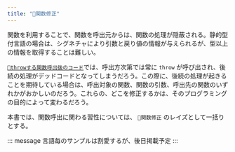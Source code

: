 ```yaml
---
title: "👼関数修正"
---
```


関数を利用することで、関数を呼出元からは、関数の処理が隠蔽される。静的型付言語の場合は、シグネチャにより引数と戻り値の情報が与えられるが、型以上の情報を取得することは難しい。

[`🧪throwする関数呼出後のコード`](./r_after_func_throw)では、呼出方次第では常に `throw` が呼び出され、後続の処理がデッドコードとなってしまうだろう。この際に、後続の処理が起きることを期待している場合は、呼出対象の関数、関数の引数、呼出先の関数のいずれかがおかしいのだろう。これらの、どこを修正するかは、そのプログラミングの目的によって変わるだろう。

本書では、関数呼出に関わる習性については、 `👼関数修正` のレイズとして一括りとする。

::: message
言語毎のサンプルは割愛するが、後日掲載予定
:::